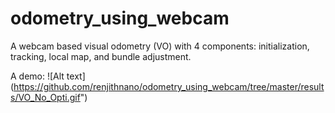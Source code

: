 # odometry_using_webcam



A webcam based  visual odometry (VO) with 4 components: initialization, tracking, local map, and bundle adjustment.

A demo:
![Alt text] (https://github.com/renjithnano/odometry_using_webcam/tree/master/results/VO_No_Opti.gif")



